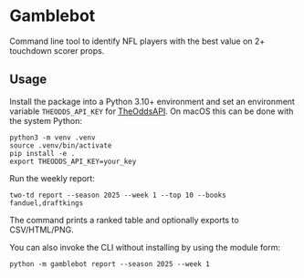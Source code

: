 # Gamblebot

Command line tool to identify NFL players with the best value on 2+ touchdown scorer props.

## Usage

Install the package into a Python 3.10+ environment and set an environment
variable `THEODDS_API_KEY` for
[TheOddsAPI](https://theoddsapi.com/). On macOS this can be done with the
system Python:

```
python3 -m venv .venv
source .venv/bin/activate
pip install -e .
export THEODDS_API_KEY=your_key
```

Run the weekly report:

```
two-td report --season 2025 --week 1 --top 10 --books fanduel,draftkings
```

The command prints a ranked table and optionally exports to CSV/HTML/PNG.

You can also invoke the CLI without installing by using the module form:

```
python -m gamblebot report --season 2025 --week 1
```
